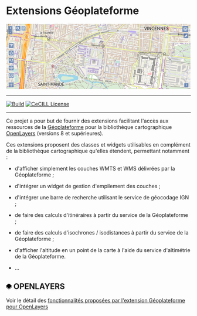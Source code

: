 # Extensions Géoplateforme

![image](doc/capture-carte.png)

---
[![Build](https://github.com/IGNF/geoportal-extensions-openlayers/actions/workflows/build.yml/badge.svg)](https://github.com/IGNF/geoportal-extensions-openlayers/actions/workflows/build.yml)
[![CeCILL License](https://img.shields.io/badge/licence-CeCILL--B-blue.svg)](https://raw.githubusercontent.com/IGNF/geoportal-extensions-openlayers/main/LICENCE.md)

---

Ce projet a pour but de fournir des extensions facilitant l'accès aux ressources de la [Géoplateforme](https://www.geoportail.gouv.fr/) pour la bibliothèque cartographique [OpenLayers](https://openlayers.org/) (versions 8 et supérieures).

Ces extensions proposent des classes et widgets utilisables en complément de la bibliothèque cartographique qu'elles étendent, permettant notamment :

* d'afficher simplement les couches WMTS et WMS délivrées par la Géoplateforme ;

* d'intégrer un widget de gestion d'empilement des couches ;

* d'intégrer une barre de recherche utilisant le service de géocodage IGN ;

* de faire des calculs d'itinéraires à partir du service de la Géoplateforme ;

* de faire des calculs d'isochrones / isodistances à partir du service de la Géoplateforme ;

* d'afficher l'altitude en un point de la carte à l'aide du service d'altimétrie de la Géoplateforme.

* ...

## <img src="doc/openlayers.svg" height="15px" /> OPENLAYERS

Voir le détail des [fonctionnalités proposées par l'extension Géoplateforme pour OpenLayers](doc/DOCUMENTATION.md)
